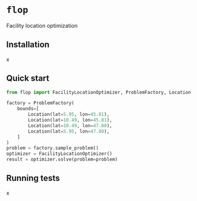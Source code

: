 # ```flop```
Facility location optimization

## Installation
x

## Quick start

```python
from flop import FacilityLocationOptimizer, ProblemFactory, Location

factory = ProblemFactory(
    bounds=[
        Location(lat=5.95, lon=45.81),
        Location(lat=10.49, lon=45.81),
        Location(lat=10.49, lon=47.80),
        Location(lat=5.95, lon=47.80),
    ]
)
problem = factory.sample_problem()
optimizer = FacilityLocationOptimizer()
result = optimizer.solve(problem=problem)
```

## Running tests
x

